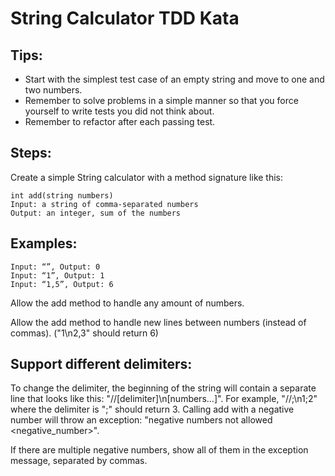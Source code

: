 # String Calculator TDD Kata
## Tips:
- Start with the simplest test case of an empty string and move to one and two numbers.
- Remember to solve problems in a simple manner so that you force yourself to write tests you did not think about.
- Remember to refactor after each passing test.
## Steps:
Create a simple String calculator with a method signature like this:

```
int add(string numbers)
Input: a string of comma-separated numbers
Output: an integer, sum of the numbers
```

## Examples:

```
Input: “”, Output: 0
Input: “1”, Output: 1
Input: “1,5”, Output: 6
```
Allow the add method to handle any amount of numbers.

Allow the add method to handle new lines between numbers (instead of commas). ("1\n2,3" should return 6)

## Support different delimiters:

To change the delimiter, the beginning of the string will contain a separate line that looks like this: "//[delimiter]\n[numbers…]". For example, "//;\n1;2" where the delimiter is ";" should return 3.
Calling add with a negative number will throw an exception: "negative numbers not allowed <negative_number>".

If there are multiple negative numbers, show all of them in the exception message, separated by commas.
